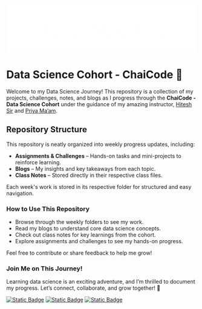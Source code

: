 <p align="center">
  <img src="https://raw.githubusercontent.com/adityxrajj/spam/refs/heads/main/final-data%20science.png" alt="Data Science Cohort - ChaiCode Banner" />
</p>

# Data Science Cohort - ChaiCode 🍵

Welcome to my Data Science Journey! This repository is a collection of my projects, challenges, notes, and blogs as I progress through the <strong>ChaiCode - Data Science Cohort</strong> under the guidance of my amazing instructor, <a href="https://x.com/Hiteshdotcom">Hitesh Sir</a> and <a href="https://www.linkedin.com/in/bhatia-priya/">Priya Ma’am</a>.


## Repository Structure

This repository is neatly organized into weekly progress updates, including:

- **Assignments & Challenges** – Hands-on tasks and mini-projects to reinforce learning.
- **Blogs** – My insights and key takeaways from each topic.
- **Class Notes** – Stored directly in their respective class files.

Each week's work is stored in its respective folder for structured and easy navigation.

### How to Use This Repository

- Browse through the weekly folders to see my work.
- Read my blogs to understand core data science concepts.
- Check out class notes for key learnings from the cohort.
- Explore assignments and challenges to see my hands-on progress.

Feel free to contribute or share feedback to help me grow!

### Join Me on This Journey!

Learning data science is an exciting adventure, and I’m thrilled to document my progress. Let’s connect, collaborate, and grow together! 🌟

[<img alt="Static Badge" src="https://img.shields.io/badge/discord-adityarxj__-ff6347?style=flat&">](https://discord.com/users/848392408563712020) [<img alt="Static Badge" src="https://img.shields.io/badge/twitter-%40adityaraj__5-1e90ff?style=flat&">](https://twitter.com/adityaraj_5) [<img alt="Static Badge" src="https://img.shields.io/badge/linkedin-in%2Faditya--rxj-32cd32?style=flat">](https://www.linkedin.com/in/aditya-rxj/)
